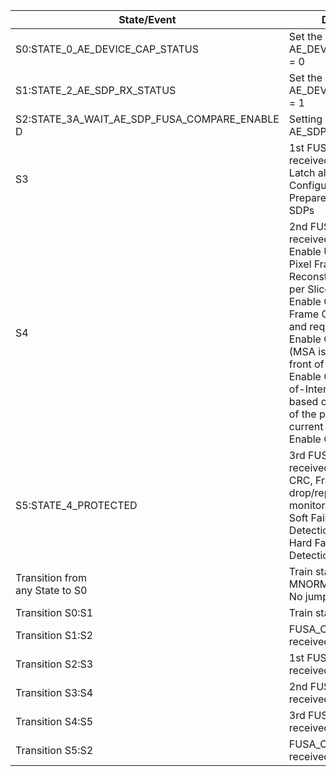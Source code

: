 | State/Event                                      | Description                                                                                                                                                                                                                                                                                                                                                               |
| ------------------------------------------------ | ------------------------------------------------------------------------------------------------------------------------------------------------------------------------------------------------------------------------------------------------------------------------------------------------------------------------------------------------------------------------- |
| S0:STATE_0_AE_DEVICE_CAP_STATUS                  | Set the status bit AE_DEVICE_CAP_STATUS = 0                                                                                                                                                                                                                                                                                                                               |
| S1:STATE_2_AE_SDP_RX_STATUS                      | Set the status bit AE_DEVICE_CAP_STATUS = 1                                                                                                                                                                                                                                                                                                                               |
| S2:STATE_3A_WAIT_AE_SDP_FUSA_COMPARE_ENABLE<br>D | Setting status bit AE_SDP_RX_STATUS = 1                                                                                                                                                                                                                                                                                                                                   |
| S3                                               | 1st FUSA_COMPARE = 1 received<br>Latch all DP_AE Configuration DPCD<br>Prepare CRC on defined SDPs                                                                                                                                                                                                                                                                        |
| S4                                               | 2nd FUSA_COMPARE = 1 received<br>Enable Uncompressed Pixel Frame CRC or Reconstructed Pixel CRC per Slice Column <br>Enable Compressed Pixel Frame CRC if supported and required<br>Enable CRC on MSA (MSA is guaranteed in front of AE_SDP)<br>Enable CRC on Regions-of-Interest Support based on the ROI_MASK of the previous and current frame<br>Enable CRC on AE_SDP |
| S5:STATE_4_PROTECTED                             | 3rd FUSA_COMPARE = 1 received<br>CRC, Frame ID, Frame drop/repeat and timeout monitoring check<br>Soft Failure Fault Detection<br>Hard Failure Fault Detection                                                                                                                                                                                                            |
| Transition from<br>any State to S0               | Train state is not MNORMAL<br>No jump when VFAIL?                                                                                                                                                                                                                                                                                                                         |
| Transition S0:S1                                 | Train state is MNORMAL                                                                                                                                                                                                                                                                                                                                                    |
| Transition S1:S2                                 | FUSA_COMPARE = 0 received                                                                                                                                                                                                                                                                                                                                                 |
| Transition S2:S3                                 | 1st FUSA_COMPARE = 1 received                                                                                                                                                                                                                                                                                                                                             |
| Transition S3:S4                                 | 2nd FUSA_COMPARE = 1 received                                                                                                                                                                                                                                                                                                                                             |
| Transition S4:S5                                 | 3rd FUSA_COMPARE = 1 received                                                                                                                                                                                                                                                                                                                                             |
| Transition S5:S2                                 | FUSA_COMPARE = 0 received                                                                                                                                                                                                                                                                                                                                                 |